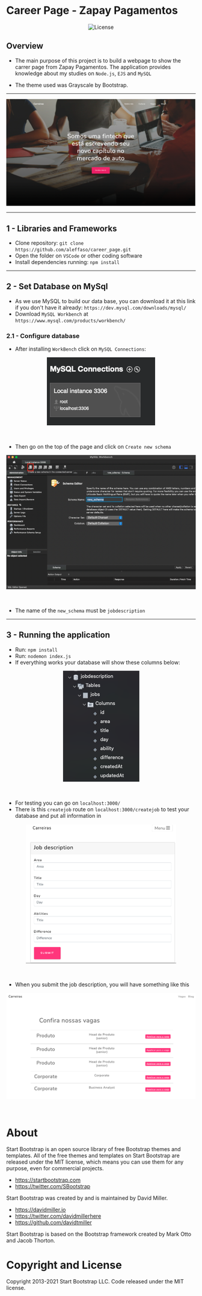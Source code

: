 # Career Page - Zapay Pagamentos

<p align="center">
  <img alt="License" src="https://img.shields.io/static/v1?label=license&message=MIT&color=8257E5&labelColor=000000">
</p>

## Overview
- The main purpose of this project is to build a webpage to show the carrer page from Zapay Pagamentos. The application provides knowledge about my studies on `Node.js`, `EJS` and `MySQL` 

- The theme used was Grayscale by Bootstrap.
<hr>

<p align="center">
  <img  src="public/assets/src/img1.png">
</p>
<hr>

## 1 - Libraries and Frameworks

- Clone repository: `git clone https://github.com/aleffaso/career_page.git `
- Open the folder on `VSCode` or other coding software
- Install dependencies running: `npm install`
<hr>

## 2 - Set Database on MySql

- As we use MySQL to build our data base, you can download it at this link if you don't have it already: 
`https://dev.mysql.com/downloads/mysql/ ` 
- Download `MySQL Workbench` at `https://www.mysql.com/products/workbench/`

### 2.1 - Configure database
- After installing `WorkBench` click on `MySQL Connections`:

<p align="center">
  <img  src="public/assets/src/img2.png">
</p> <br>

- Then go on the top of the page and click on `Create new schema`

<p align="center">
  <img  src="public/assets/src/img3.png">
</p> <br>

- The name of the `new_schema` must be `jobdescription`
<hr>

## 3 - Running the application

- Run: `npm install`
- Run: `nodemon index.js`
- If everything works your database will show these columns below:

<p align="center">
  <img  src="public/assets/src/img4.png">
</p> <br>

- For testing you can go on `localhost:3000/`
- There is this `createjob` route on `localhost:3000/createjob` to test your database and put all information in

<p align="center">
  <img  style="width:400px;" src="public/assets/src/img5.png">
</p> <br>

- When you submit the job description, you will have something like this

<p align="center">
  <img  style="width:600px;" src="public/assets/src/img6.png">
</p> <br>

# About
Start Bootstrap is an open source library of free Bootstrap themes and templates. All of the free themes and templates on Start Bootstrap are released under the MIT license, which means you can use them for any purpose, even for commercial projects.

- https://startbootstrap.com
- https://twitter.com/SBootstrap

Start Bootstrap was created by and is maintained by David Miller.

- https://davidmiller.io
- https://twitter.com/davidmillerhere
- https://github.com/davidtmiller

Start Bootstrap is based on the Bootstrap framework created by Mark Otto and Jacob Thorton.

# Copyright and License
Copyright 2013-2021 Start Bootstrap LLC. Code released under the MIT license.